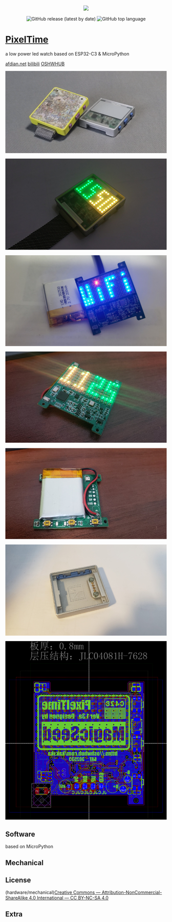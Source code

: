 
<p align="center">
    <br>
    <img src="https://avatars.githubusercontent.com/u/117961102" width="150"/>
    <br>
</p>
<p align="center">   
    <img alt="GitHub release (latest by date)" src="https://img.shields.io/github/v/release/MakerM0/PixelTime">
    <img alt="GitHub top language" src="https://img.shields.io/github/languages/top/MakerM0/PixelTime">  
</p>


# [PixelTime](https://oshwhub.com/kakaka/PixelTime)
a low power led watch based on ESP32-C3 & MicroPython

[afdian.net](https://afdian.net/a/modular)    [bilibili](https://www.bilibili.com/video/BV1Bj411i7ZR/)   [OSHWHUB](https://oshwhub.com/kakaka/PixelTime)

![5](documents/images/5.png)

![7](documents/images/7.jpg)

![4](documents/images/4.jpg)

![2](documents/images/2.jpg)

![3](documents/images/3.jpg)

![6](documents/images/6.jpg)

![1](documents/images/1.png)

## Software

based on MicroPython





## Mechanical

 

## License

(hardware/mechanical)[Creative Commons — Attribution-NonCommercial-ShareAlike 4.0 International — CC BY-NC-SA 4.0](https://creativecommons.org/licenses/by-nc-sa/4.0/)



## Extra

 
